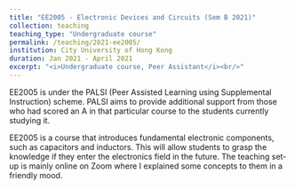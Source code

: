 ```yaml
---
title: "EE2005 - Electronic Devices and Circuits (Sem B 2021)"
collection: teaching
teaching_type: "Undergraduate course"
permalink: /teaching/2021-ee2005/ 
institution: City University of Hong Kong
duration: Jan 2021 - April 2021
excerpt: "<i>Undergraduate course, Peer Assistant</i><br/>"
---
```




EE2005 is under the PALSI (Peer Assisted Learning using Supplemental Instruction) scheme. PALSI aims to provide additional support from those who had scored an A in that particular course to the students currently studying it. 

EE2005 is a course that introduces fundamental electronic components, such as capacitors and inductors. This will allow students to grasp the knowledge if they enter the electronics field in the future. The teaching set-up is mainly online on Zoom where I explained some concepts to them in a friendly mood. 
